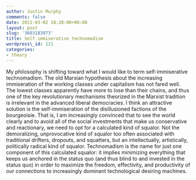 ```yaml
---
author: Justin Murphy
comments: false
date: 2011-03-02 18:20:00+00:00
layout: post
slug: '3603183973'
title: Self-immiserative technomadism
wordpress\_id: 121
categories:
- theory
---
```


My philosophy is shifting toward what I would like to term self-immiserative technomadism. The old Marxian hypothesis about the increasing immiseration of the working classes under capitalism has not fared well. The lowest classes apparently have more to lose than their chains, and thus one of the key revolutionary mechanisms theorized in the Marxist tradition is irrelevant in the advanced liberal democracies. I think an attractive solution is the self-immiseration of the disillusioned factions of the bourgeoisie. That is, I am increasingly convinced that to see the world clearly and to avoid all of the social investments that make us conservative and reactionary, we need to opt for a calculated kind of squalor. Not the demoralizing, unprovocative kind of squalor too often associated with traditional drifters, dropouts, and squatters, but an intellectually, artistically, politically radical kind of squalor. Technomadism is the name for just one component of this calculated squalor: it implies minimizing everything that keeps us anchored in the status quo (and thus blind to and invested in the status quo) in order to maximize the freedom, effectivity, and productivity of our connections to increasingly dominant technological desiring machines.